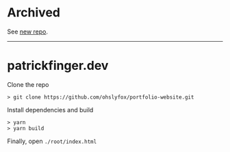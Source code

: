 # Archived

See [new repo](https://github.com/ohslyfox/portfolio).

---

# patrickfinger.dev

Clone the repo

```
> git clone https://github.com/ohslyfox/portfolio-website.git
```

Install dependencies and build
```
> yarn
> yarn build
```

Finally, open `./root/index.html`
